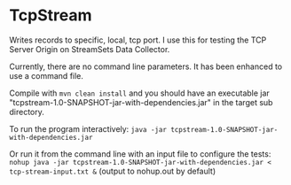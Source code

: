 # TcpStream
Writes records to specific, local, tcp port.  I use this for testing the TCP Server Origin on StreamSets Data Collector.

Currently, there are no command line parameters. It has been enhanced to use a command file. 

Compile with `mvn clean install` and you should have an executable jar "tcpstream-1.0-SNAPSHOT-jar-with-dependencies.jar" in the target sub directory.  

To run the program interactively: `java -jar tcpstream-1.0-SNAPSHOT-jar-with-dependencies.jar`

Or run it from the command line with an input file to configure the tests: 
`nohup java -jar tcpstream-1.0-SNAPSHOT-jar-with-dependencies.jar < tcp-stream-input.txt &`
(output to nohup.out by default)
